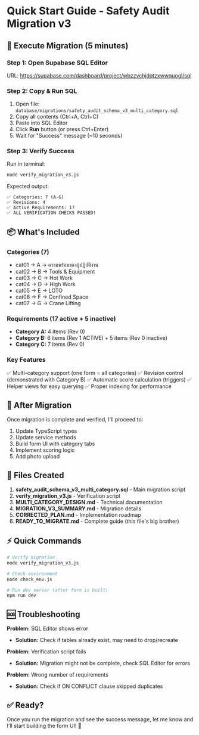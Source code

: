 # Quick Start Guide - Safety Audit Migration v3

## 🚀 Execute Migration (5 minutes)

### Step 1: Open Supabase SQL Editor
URL: https://supabase.com/dashboard/project/wbzzvchjdqtzxwwquogl/sql

### Step 2: Copy & Run SQL
1. Open file: `database/migrations/safety_audit_schema_v3_multi_category.sql`
2. Copy all contents (Ctrl+A, Ctrl+C)
3. Paste into SQL Editor
4. Click **Run** button (or press Ctrl+Enter)
5. Wait for "Success" message (~10 seconds)

### Step 3: Verify Success
Run in terminal:
```bash
node verify_migration_v3.js
```

Expected output:
```
✅ Categories: 7 (A-G)
✅ Revisions: 4
✅ Active Requirements: 17
✅ ALL VERIFICATION CHECKS PASSED!
```

## 📦 What's Included

### Categories (7)
- cat01 → A → ความพร้อมของผู้ปฏิบัติงาน
- cat02 → B → Tools & Equipment
- cat03 → C → Hot Work
- cat04 → D → High Work
- cat05 → E → LOTO
- cat06 → F → Confined Space
- cat07 → G → Crane Lifting

### Requirements (17 active + 5 inactive)
- **Category A:** 4 items (Rev 0)
- **Category B:** 6 items (Rev 1 ACTIVE) + 5 items (Rev 0 inactive)
- **Category C:** 7 items (Rev 0)

### Key Features
✅ Multi-category support (one form = all categories)
✅ Revision control (demonstrated with Category B)
✅ Automatic score calculation (triggers)
✅ Helper views for easy querying
✅ Proper indexing for performance

## 🎯 After Migration

Once migration is complete and verified, I'll proceed to:
1. Update TypeScript types
2. Update service methods
3. Build form UI with category tabs
4. Implement scoring logic
5. Add photo upload

## 📝 Files Created

1. **safety_audit_schema_v3_multi_category.sql** - Main migration script
2. **verify_migration_v3.js** - Verification script
3. **MULTI_CATEGORY_DESIGN.md** - Technical documentation
4. **MIGRATION_V3_SUMMARY.md** - Migration details
5. **CORRECTED_PLAN.md** - Implementation roadmap
6. **READY_TO_MIGRATE.md** - Complete guide (this file's big brother)

## ⚡ Quick Commands

```bash
# Verify migration
node verify_migration_v3.js

# Check environment
node check_env.js

# Run dev server (after form is built)
npm run dev
```

## 🆘 Troubleshooting

**Problem:** SQL Editor shows error
- **Solution:** Check if tables already exist, may need to drop/recreate

**Problem:** Verification script fails
- **Solution:** Migration might not be complete, check SQL Editor for errors

**Problem:** Wrong number of requirements
- **Solution:** Check if ON CONFLICT clause skipped duplicates

## ✅ Ready?

Once you run the migration and see the success message, let me know and I'll start building the form UI! 🎉
